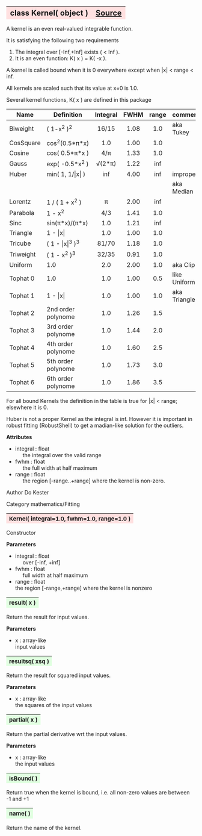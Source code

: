 ---
---
<br><br>

<a name="Kernel"></a>
<table><thead style="background-color:#FFE0E0; width:100%; font-size:20px"><tr><th style="text-align:left">
<strong>class Kernel(</strong> object )</th><th style="text-align:right"><a href=https://github.com/dokester/BayesicFitting/blob/master/BayesicFitting/source/kernels/Kernel.py target=_blank>Source</a></th></tr></thead></table>
<p>

A kernel is an even real-valued integrable function.

It is satisfying the following two requirements

1. The integral over [-Inf,+Inf] exists ( < Inf ).
2. It is an even function: K( x ) = K( -x ).

A kernel is called bound when it is 0 everywhere
except when |x| < range < inf.

All kernels are scaled such that its value at x=0 is 1.0.

Several kernel functions, K( x ) are defined in this package

| Name      | Definition        | Integral  | FWHM | range | comment     |
|-----------|-------------------|:---------:|:----:|:-----:|-------------|
| Biweight  | ( 1-x<sup>2</sup> )<sup>2</sup>       |     16/15 | 1.08 |  1.0  | aka Tukey   |
| CosSquare | cos<sup>2</sup>(0.5*&pi;*x) |       1.0 | 1.00 |  1.0  |             |
| Cosine    | cos( 0.5*&pi;*x ) |    4/&pi; | 1.33 |  1.0  |             |
| Gauss     | exp( -0.5*x<sup>2</sup> ) |&radic;(2*&pi;)|1.22|  inf  |             |
| Huber     | min( 1, 1/\|x\| ) |       inf | 4.00 |  inf  | improper    |
|           |                   |           |      |       | aka Median  |
| Lorentz   | 1 / ( 1 + x<sup>2</sup> )   |      &pi; | 2.00 |  inf  |             |
| Parabola  | 1 - x<sup>2</sup>           |       4/3 | 1.41 |  1.0  |             |
| Sinc      | sin(&pi;*x)/(&pi;*x)|     1.0 | 1.21 |  inf  |             |
| Triangle  | 1 - \|x\|         |       1.0 | 1.00 |  1.0  |             |
| Tricube   | ( 1 - \|x\|<sup>3</sup> )<sup>3</sup> |     81/70 | 1.18 |  1.0  |             |
| Triweight | ( 1 - x<sup>2</sup> )<sup>3</sup>     |     32/35 | 0.91 |  1.0  |             |
| Uniform   | 1.0               |       2.0 | 2.00 |  1.0  | aka Clip    |
| Tophat 0  | 1.0               |       1.0 | 1.00 |  0.5  | like Uniform|
| Tophat 1  | 1 - \|x\|         |       1.0 | 1.00 |  1.0  | aka Triangle|
| Tophat 2  | 2nd order polynome|       1.0 | 1.26 |  1.5  |             |
| Tophat 3  | 3rd order polynome|       1.0 | 1.44 |  2.0  |             |
| Tophat 4  | 4th order polynome|       1.0 | 1.60 |  2.5  |             |
| Tophat 5  | 5th order polynome|       1.0 | 1.73 |  3.0  |             |
| Tophat 6  | 6th order polynome|       1.0 | 1.86 |  3.5  |             |

For all bound Kernels the definition in the table is true for |x| < range;
elsewhere it is 0.

Huber is not a proper Kernel as the integral is inf. However it is important
in robust fitting (RobustShell) to get a madian-like solution for the outliers.

<b>Attributes</b><br>
* integral  :  float<br>
&nbsp;&nbsp;&nbsp;&nbsp; the integral over the valid range<br>
* fwhm  :  float<br>
&nbsp;&nbsp;&nbsp;&nbsp; the full width at half maximum<br>
* range  :  float<br>
&nbsp;&nbsp;&nbsp;&nbsp; the region [-range..+range] where the kernel is non-zero.<br>

Author      Do Kester

Category    mathematics/Fitting


<a name="Kernel"></a>
<table><thead style="background-color:#FFE0E0; width:100%; font-size:15px"><tr><th style="text-align:left">
<strong>Kernel(</strong> integral=1.0, fwhm=1.0, range=1.0 ) 
</th></tr></thead></table>
<p>

Constructor

<b>Parameters</b><br>
* integral  :  float<br>
&nbsp;&nbsp;&nbsp;&nbsp; over [-inf, +inf]<br>
* fwhm  :  float<br>
&nbsp;&nbsp;&nbsp;&nbsp; full width at half maximum<br>
* range  :  float<br>
    the region [-range,+range] where the kernel is nonzero

<a name="result"></a>
<table><thead style="background-color:#E0FFE0; width:100%; font-size:15px"><tr><th style="text-align:left">
<strong>result(</strong> x )
</th></tr></thead></table>
<p>

Return the result for input values.

<b>Parameters</b><br>
* x  :  array-like<br>
    input values

<a name="resultsq"></a>
<table><thead style="background-color:#E0FFE0; width:100%; font-size:15px"><tr><th style="text-align:left">
<strong>resultsq(</strong> xsq )
</th></tr></thead></table>
<p>

Return the result for squared input values.

<b>Parameters</b><br>
* x  :  array-like<br>
    the squares of the input values

<a name="partial"></a>
<table><thead style="background-color:#E0FFE0; width:100%; font-size:15px"><tr><th style="text-align:left">
<strong>partial(</strong> x )
</th></tr></thead></table>
<p>

Return the partial derivative wrt the input values.

<b>Parameters</b><br>
* x  :  array-like<br>
    the input values

<a name="isBound"></a>
<table><thead style="background-color:#E0FFE0; width:100%; font-size:15px"><tr><th style="text-align:left">
<strong>isBound(</strong> )
</th></tr></thead></table>
<p>

Return true when the kernel is bound, i.e.
all non-zero values are between -1 and +1

<a name="name"></a>
<table><thead style="background-color:#E0FFE0; width:100%; font-size:15px"><tr><th style="text-align:left">
<strong>name(</strong> )
</th></tr></thead></table>
<p>

Return the name of the kernel.

